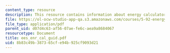 ```yaml
---
content_type: resource
description: This resource contains information about energy calculator guidance.
file: https://ol-ocw-studio-app-qa.s3.amazonaws.com/courses/5-92-energy-environment-and-society-spring-2007/8b83c49b387365cfe94b925cf9093d21_ees_enr_cal_guid.pdf
file_type: application/pdf
parent_uid: d07d4c63-af56-07ae-fe6c-aea9a8684067
resourcetype: Document
title: ees_enr_cal_guid.pdf
uid: 8b83c49b-3873-65cf-e94b-925cf9093d21
---
```

